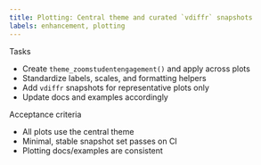 ```yaml
---
title: Plotting: Central theme and curated `vdiffr` snapshots
labels: enhancement, plotting
---
```


Tasks
- Create `theme_zoomstudentengagement()` and apply across plots
- Standardize labels, scales, and formatting helpers
- Add `vdiffr` snapshots for representative plots only
- Update docs and examples accordingly

Acceptance criteria
- All plots use the central theme
- Minimal, stable snapshot set passes on CI
- Plotting docs/examples are consistent